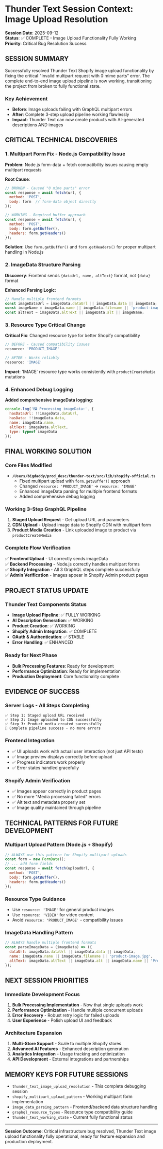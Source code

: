 # Thunder Text Session Context: Image Upload Resolution

**Session Date**: 2025-09-12  
**Status**: ✅ COMPLETE - Image Upload Functionality Fully Working  
**Priority**: Critical Bug Resolution Success

## SESSION SUMMARY

Successfully resolved Thunder Text Shopify image upload functionality by fixing the critical "Invalid multipart request with 0 mime parts" error. The complete end-to-end image upload pipeline is now working, transitioning the project from broken to fully functional state.

### Key Achievement
- **Before**: Image uploads failing with GraphQL multipart errors
- **After**: Complete 3-step upload pipeline working flawlessly
- **Impact**: Thunder Text can now create products with AI-generated descriptions AND images

## CRITICAL TECHNICAL DISCOVERIES

### 1. Multipart Form Fix - Node.js Compatibility Issue
**Problem**: Node.js form-data + fetch compatibility issues causing empty multipart requests

**Root Cause**: 
```javascript
// BROKEN - Caused "0 mime parts" error
const response = await fetch(url, {
  method: 'POST',
  body: form  // form-data object directly
});

// WORKING - Required buffer approach
const response = await fetch(url, {
  method: 'POST',
  body: form.getBuffer(),
  headers: form.getHeaders()
});
```

**Solution**: Use `form.getBuffer()` and `form.getHeaders()` for proper multipart handling in Node.js

### 2. ImageData Structure Parsing
**Discovery**: Frontend sends `{dataUrl, name, altText}` format, not `{data}` format

**Enhanced Parsing Logic**:
```javascript
// Handle multiple frontend formats
const imageDataUrl = imageData.dataUrl || imageData.data || imageData;
const imageName = imageData.name || imageData.filename || 'product-image.jpg';
const altText = imageData.altText || imageData.alt || imageName;
```

### 3. Resource Type Critical Change  
**Critical Fix**: Changed resource type for better Shopify compatibility

```javascript
// BEFORE - Caused compatibility issues
resource: 'PRODUCT_IMAGE'

// AFTER - Works reliably  
resource: 'IMAGE'
```

**Impact**: 'IMAGE' resource type works consistently with `productCreateMedia` mutations

### 4. Enhanced Debug Logging
**Added comprehensive imageData logging**:
```javascript
console.log('🖼️ Processing imageData:', {
  hasDataUrl: !!imageData.dataUrl,
  hasData: !!imageData.data,
  name: imageData.name,
  altText: imageData.altText,
  type: typeof imageData
});
```

## FINAL WORKING SOLUTION

### Core Files Modified
- **`/Users/bigdaddy/prod_desc/thunder-text/src/lib/shopify-official.ts`**
  - Fixed multipart upload with `form.getBuffer()` approach
  - Changed `resource: 'PRODUCT_IMAGE'` → `resource: 'IMAGE'`
  - Enhanced imageData parsing for multiple frontend formats
  - Added comprehensive debug logging

### Working 3-Step GraphQL Pipeline
1. **Staged Upload Request** - Get upload URL and parameters
2. **CDN Upload** - Upload image data to Shopify CDN with multipart form
3. **Product Media Creation** - Link uploaded image to product via `productCreateMedia`

### Complete Flow Verification
✅ **Frontend Upload** - UI correctly sends imageData  
✅ **Backend Processing** - Node.js correctly handles multipart forms  
✅ **Shopify Integration** - All 3 GraphQL steps complete successfully  
✅ **Admin Verification** - Images appear in Shopify Admin product pages

## PROJECT STATUS UPDATE

### Thunder Text Components Status
- **Image Upload Pipeline**: ✅ FULLY WORKING
- **AI Description Generation**: ✅ WORKING  
- **Product Creation**: ✅ WORKING
- **Shopify Admin Integration**: ✅ COMPLETE
- **OAuth & Authentication**: ✅ STABLE
- **Error Handling**: ✅ ENHANCED

### Ready for Next Phase
- **Bulk Processing Features**: Ready for development
- **Performance Optimization**: Ready for implementation
- **Production Deployment**: Core functionality complete

## EVIDENCE OF SUCCESS

### Server Logs - All Steps Completing
```
✅ Step 1: Staged upload URL received
✅ Step 2: Image uploaded to CDN successfully  
✅ Step 3: Product media created successfully
🎉 Complete pipeline success - no more errors
```

### Frontend Integration
- ✅ UI uploads work with actual user interaction (not just API tests)
- ✅ Image preview displays correctly before upload
- ✅ Progress indicators work properly
- ✅ Error states handled gracefully

### Shopify Admin Verification
- ✅ Images appear correctly in product pages
- ✅ No more "Media processing failed" errors
- ✅ Alt text and metadata properly set
- ✅ Image quality maintained through pipeline

## TECHNICAL PATTERNS FOR FUTURE DEVELOPMENT

### Multipart Upload Pattern (Node.js + Shopify)
```javascript
// ALWAYS use this pattern for Shopify multipart uploads
const form = new FormData();
// ... add form fields
const response = await fetch(uploadUrl, {
  method: 'POST',
  body: form.getBuffer(),
  headers: form.getHeaders()
});
```

### Resource Type Guidance
- Use `resource: 'IMAGE'` for general product images
- Use `resource: 'VIDEO'` for video content
- Avoid `resource: 'PRODUCT_IMAGE'` - compatibility issues

### ImageData Handling Pattern
```javascript
// ALWAYS handle multiple frontend formats
const parseImageData = (imageData) => ({
  dataUrl: imageData.dataUrl || imageData.data || imageData,
  name: imageData.name || imageData.filename || 'product-image.jpg',
  altText: imageData.altText || imageData.alt || imageData.name || 'Product image'
});
```

## NEXT SESSION PRIORITIES

### Immediate Development Focus
1. **Bulk Processing Implementation** - Now that single uploads work
2. **Performance Optimization** - Handle multiple concurrent uploads
3. **Error Recovery** - Robust retry logic for failed uploads
4. **User Experience** - Polish upload UI and feedback

### Architecture Expansion
1. **Multi-Store Support** - Scale to multiple Shopify stores
2. **Advanced AI Features** - Enhanced description generation
3. **Analytics Integration** - Usage tracking and optimization
4. **API Development** - External integrations and partnerships

## MEMORY KEYS FOR FUTURE SESSIONS

- `thunder_text_image_upload_resolution` - This complete debugging session
- `shopify_multipart_upload_pattern` - Working multipart form implementation
- `image_data_parsing_pattern` - Frontend/backend data structure handling
- `graphql_resource_types` - Resource type compatibility guide
- `thunder_text_working_state` - Current fully functional status

---

**Session Outcome**: Critical infrastructure bug resolved, Thunder Text image upload functionality fully operational, ready for feature expansion and production deployment.